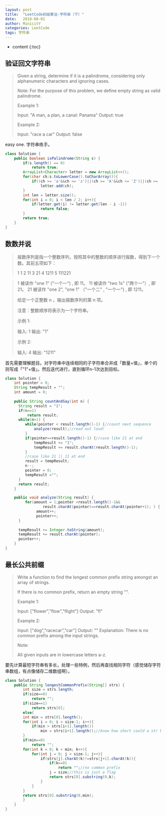```yaml
---
layout: post
title:  "LeetCode初级算法-字符串（下）"
date:   2018-08-01
author: MinicitY
categories: LeetCode
tags: 字符串
---
```


* content
{:toc}

## **验证回文字符串**

>Given a string, determine if it is a palindrome, considering only alphanumeric characters and ignoring cases.
>
>Note: For the purpose of this problem, we define empty string as valid palindrome.
>
>Example 1:
>
>Input: "A man, a plan, a canal: Panama"
>Output: true
>
>Example 2:
>
>Input: "race a car"
>Output: false

easy one. 字符串练手。

```java
class Solution {
    public boolean isPalindrome(String s) {
        if(s.length() == 0)
            return true;
        ArrayList<Character> letter = new ArrayList<>();
        for(char ch:s.toLowerCase().toCharArray()){
            if((ch >= 'a'&&ch <= 'z')||(ch >= 'A'&&ch <= 'Z')||(ch >= '0'&&ch <='9'))
                letter.add(ch);
        }
        int len = letter.size();
        for(int i = 0; i < len / 2; i++){
            if(letter.get(i) != letter.get(len - i -1))
                return false;
        }
        return true;
    }
}
```

## **数数并说**

>报数序列是指一个整数序列，按照其中的整数的顺序进行报数，得到下一个数。其前五项如下：
>
>1     1
>2     11
>3     21
>4     1211
>5     111221

>1 被读作  "one 1"  ("一个一") , 即 11。
>11 被读作 "two 1s" ("两个一"）, 即 21。
>21 被读作 "one 2",  "one 1" （"一个二" ,  "一个一") , 即 1211。
>
>给定一个正整数 n ，输出报数序列的第 n 项。
>
>注意：整数顺序将表示为一个字符串。
>
>示例 1:
>
>输入: 1
>输出: "1"
>
>示例 2:
>
>输入: 4
>输出: "1211"

首先需要理解题目。对字符串中连续相同的子字符串合并成「数量+值」，单个的则写成「"1"+值」。然后迭代进行，直到循环n-1次达到目标。

```java
class Solution {
	int pointer = 0;
    String tempResult = "";
    int amount = 0;
    
    public String countAndSay(int n) {
      String result = "1";
      if(n==1)
    	  return result;    
      while(n>1) { 
    	 while(pointer < result.length()-1) {//count next sequence
    		 analyze(result);//read out loud!
    	 }
    	 if(pointer==result.length()-1) {//case like 21 at end
    		 tempResult += "1";
    		 tempResult += result.charAt(result.length()-1);
    	 }
    	 //case like 21 || 11 at end
    	 result = tempResult;
    	 n--;
    	 pointer = 0;
    	 tempResult ="";
      }
      return result;
    }

    public void analyze(String result) {
    	 for(amount = 1;pointer <result.length()-1&&
    			 result.charAt(pointer)==result.charAt(pointer+1); ) {
		  	  amount++;
			  pointer++;
	  }
    	 
	  tempResult += Integer.toString(amount);
	  tempResult += result.charAt(pointer);
	  pointer++;
    }
}
```

## **最长公共前缀**

>Write a function to find the longest common prefix string amongst an array of strings.
>
>If there is no common prefix, return an empty string "".
>
>Example 1:
>
>Input: ["flower","flow","flight"]
>Output: "fl"
>
>Example 2:
>
>Input: ["dog","racecar","car"]
>Output: ""
>Explanation: There is no common prefix among the input strings.
>
>Note:
>
>All given inputs are in lowercase letters a-z.

要先计算最短字符串有多长，处理一些特例，然后再查找相同字符（感觉储存字符串数组，有点像储存二维数组啊）。

```java
class Solution {
    public String longestCommonPrefix(String[] strs) {
        int size = strs.length;
        if(size==0)
            return "";
        if(size==1)
            return strs[0];
        else{
        int min = strs[0].length();
        for(int i = 0; i < size-1; i++){
            if(min > strs[i+1].length())
                min = strs[i+1].length();//know how short could a str be
        }
        if(min==0)
            return "";
        for(int k = 0; k < min; k++){
            for(int j = 0; j < size-1; j++){
                if(strs[j].charAt(k)!=strs[j+1].charAt(k)){
                    if(k==0)
                        return "";//no common prefix
                    j = size;//this is just a flag
                    return strs[0].substring(0,k);
                }
            }
        }
        return strs[0].substring(0,min);
        }
    }
}
```